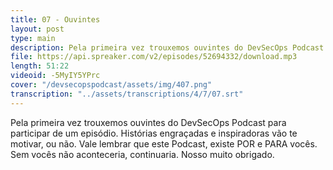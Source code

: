 ```yaml
---
title: 07 - Ouvintes
layout: post
type: main
description: Pela primeira vez trouxemos ouvintes do DevSecOps Podcast para participar de um episódio. Histórias engraçadas e inspiradoras vão te motivar, ou não. Vale lembrar que este Podcast, existe POR e PARA vocês. Sem vocês não aconteceria, continuaria. Nosso muito obrigado.
file: https://api.spreaker.com/v2/episodes/52694332/download.mp3
length: 51:22
videoid: -5MyIY5YPrc
cover: "/devsecopspodcast/assets/img/407.png"
transcription: "../assets/transcriptions/4/7/07.srt"
---
```


Pela primeira vez trouxemos ouvintes do DevSecOps Podcast para participar de um episódio. Histórias engraçadas e inspiradoras vão te motivar, ou não. Vale lembrar que este Podcast, existe POR e PARA vocês. Sem vocês não aconteceria, continuaria. Nosso muito obrigado.